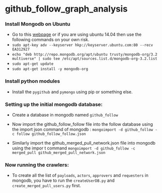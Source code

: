 # github_follow_graph_analysis

### Install Mongodb on Ubuntu
- Go to this [webpage](https://docs.mongodb.org/manual/installation/) or if you are using ubuntu 14.04 then use the following commands on your own risk.
- `sudo apt-key adv --keyserver hkp://keyserver.ubuntu.com:80 --recv EA312927`
- `echo "deb http://repo.mongodb.org/apt/ubuntu trusty/mongodb-org/3.2 multiverse" | sudo tee /etc/apt/sources.list.d/mongodb-org-3.2.list`
- `sudo apt-get update`
- `sudo apt-get install -y mongodb-org`

### Install python modules
- Install the `pygithub` and `pymongo` using pip or something else.

### Setting up the initial mongodb database:
- Create a database in mongodb named `github_follow`

- Now import the github_follow_follow file into the follow database using the import json command of mongodb : `mongoimport -d github_follow -c follow github_follow_follow.json`

- Similarly import the github_merged_pull_network.json file into mongodb using the impor t command `mongoimport -d github_follow -c merged_pull github_merged_pull_network.json
`

### Now running the crawlers:
- To create all the list of `payloads`, `actors`, `approvers` and `requesters` in mongodb, you have to run the  `createUserDB.py` and `create_merged_pull_users.py` first.